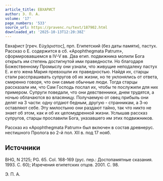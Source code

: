 ```yaml
---
article_title: ЕВХАРИСТ
author: Э. П. А.
volume: '17'
page_numbers: '533'
source_url: https://pravenc.ru/text/187902.html
downloaded_at: '2025-10-13T12:20:38Z'
---
```


Евха́рист [греч. Εὐχάριστος], прп. Египетский (без даты памяти), пастух. Рассказ о Е. содержится в сб. «Apophthegmata Patrum», сформировавшемся в IV-V вв. Два егип. подвижника молили Бога открыть им степень достигнутой ими праведности. Но благодаря Божественному Промыслу они узнали, что живущие неподалеку пастух Е. и его жена Мария превзошли их праведностью. Найдя их, старцы стали расспрашивать супругов об их жизни, но те уклонялись от ответа, смиренно говоря, что они самые обычные люди. Тогда старцы рассказали им, что Сам Господь послал их, чтобы те послужили для них примером. Супруги поведали, что они девственники, днем трудятся, а ночью облачаются во власяницу. Получаемую от овец прибыль они делят на 3 части: одну отдают бедным, другую - странникам, а 3-ю оставляют себе. Эту милостыню они раздают тайно, так что никто не знает об этом, как и об их целомудренной жизни. Услышав рассказ супругов, старцы прославили Бога, указавшего им этих подвижников.

Рассказ из «Apophthegmata Patrum» был включен в состав древнерус. нестишного Пролога во 2-й пол. XII в. под 17 нояб.

## Источники

BHG, N 2125; PG. 65. Col. 168-169 (рус. пер.: Достопамятные сказания. 1993. С. 60); Изречения египетских отцов. 2001. С. 98.

Э. П. А.
